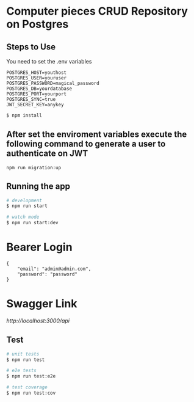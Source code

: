 # Computer pieces CRUD Repository on Postgres

## Steps to Use

You need to set the .env variables
```
POSTGRES_HOST=youthost
POSTGRES_USER=youruser
POSTGRES_PASSWORD=magical_password
POSTGRES_DB=yourdatabase
POSTGRES_PORT=yourport
POSTGRES_SYNC=true
JWT_SECRET_KEY=anykey

```

```bash
$ npm install
```

## After set the enviroment variables execute the following command to generate a user to authenticate on JWT
```
npm run migration:up
```
## Running the app

```bash
# development
$ npm run start

# watch mode
$ npm run start:dev

```

# Bearer Login
```
{
	"email": "admin@admin.com",
	"password": "password"
}
```

# Swagger Link
 *http://localhost:3000/api*
 
## Test

```bash
# unit tests
$ npm run test

# e2e tests
$ npm run test:e2e

# test coverage
$ npm run test:cov
```
